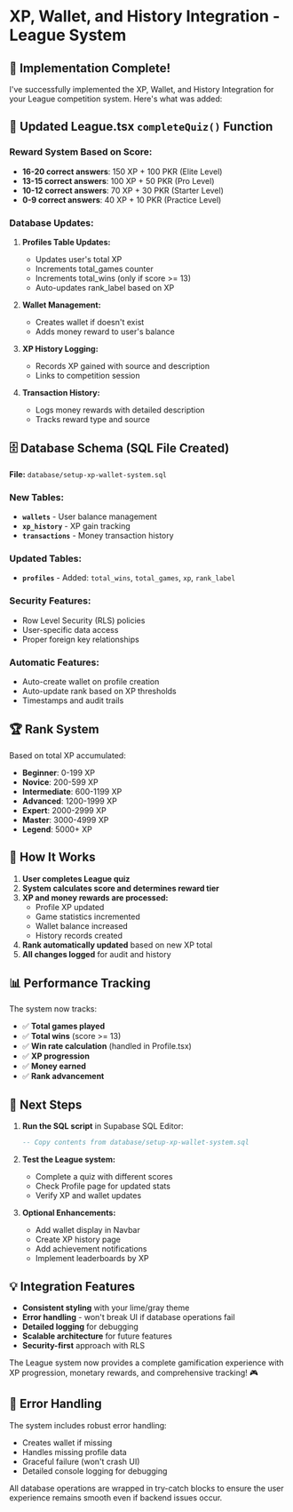 # XP, Wallet, and History Integration - League System

## 🎯 **Implementation Complete!**

I've successfully implemented the XP, Wallet, and History Integration for your League competition system. Here's what was added:

## 🔄 **Updated League.tsx `completeQuiz()` Function**

### **Reward System Based on Score:**
- **16-20 correct answers**: 150 XP + 100 PKR (Elite Level)
- **13-15 correct answers**: 100 XP + 50 PKR (Pro Level) 
- **10-12 correct answers**: 70 XP + 30 PKR (Starter Level)
- **0-9 correct answers**: 40 XP + 10 PKR (Practice Level)

### **Database Updates:**
1. **Profiles Table Updates:**
   - Updates user's total XP
   - Increments total_games counter
   - Increments total_wins (only if score >= 13)
   - Auto-updates rank_label based on XP

2. **Wallet Management:**
   - Creates wallet if doesn't exist
   - Adds money reward to user's balance

3. **XP History Logging:**
   - Records XP gained with source and description
   - Links to competition session

4. **Transaction History:**
   - Logs money rewards with detailed description
   - Tracks reward type and source

## 🗄️ **Database Schema (SQL File Created)**

**File:** `database/setup-xp-wallet-system.sql`

### **New Tables:**
- **`wallets`** - User balance management
- **`xp_history`** - XP gain tracking
- **`transactions`** - Money transaction history

### **Updated Tables:**
- **`profiles`** - Added: `total_wins`, `total_games`, `xp`, `rank_label`

### **Security Features:**
- Row Level Security (RLS) policies
- User-specific data access
- Proper foreign key relationships

### **Automatic Features:**
- Auto-create wallet on profile creation
- Auto-update rank based on XP thresholds
- Timestamps and audit trails

## 🏆 **Rank System**

Based on total XP accumulated:
- **Beginner**: 0-199 XP
- **Novice**: 200-599 XP  
- **Intermediate**: 600-1199 XP
- **Advanced**: 1200-1999 XP
- **Expert**: 2000-2999 XP
- **Master**: 3000-4999 XP
- **Legend**: 5000+ XP

## 🚀 **How It Works**

1. **User completes League quiz**
2. **System calculates score and determines reward tier**
3. **XP and money rewards are processed:**
   - Profile XP updated
   - Game statistics incremented
   - Wallet balance increased
   - History records created
4. **Rank automatically updated** based on new XP total
5. **All changes logged** for audit and history

## 📊 **Performance Tracking**

The system now tracks:
- ✅ **Total games played**
- ✅ **Total wins** (score >= 13)
- ✅ **Win rate calculation** (handled in Profile.tsx)
- ✅ **XP progression**
- ✅ **Money earned**
- ✅ **Rank advancement**

## 🔧 **Next Steps**

1. **Run the SQL script** in Supabase SQL Editor:
   ```sql
   -- Copy contents from database/setup-xp-wallet-system.sql
   ```

2. **Test the League system:**
   - Complete a quiz with different scores
   - Check Profile page for updated stats
   - Verify XP and wallet updates

3. **Optional Enhancements:**
   - Add wallet display in Navbar
   - Create XP history page
   - Add achievement notifications
   - Implement leaderboards by XP

## 💡 **Integration Features**

- **Consistent styling** with your lime/gray theme
- **Error handling** - won't break UI if database operations fail
- **Detailed logging** for debugging
- **Scalable architecture** for future features
- **Security-first** approach with RLS

The League system now provides a complete gamification experience with XP progression, monetary rewards, and comprehensive tracking! 🎮

## 🐛 **Error Handling**

The system includes robust error handling:
- Creates wallet if missing
- Handles missing profile data
- Graceful failure (won't crash UI)
- Detailed console logging for debugging

All database operations are wrapped in try-catch blocks to ensure the user experience remains smooth even if backend issues occur.

